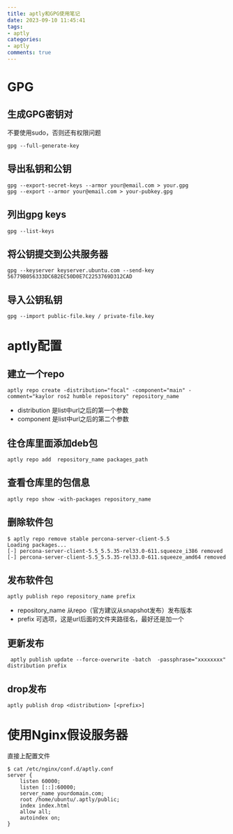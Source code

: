 ```yaml
---
title: aptly和GPG使用笔记
date: 2023-09-10 11:45:41
tags:
- aptly
categories:
- aptly
comments: true
---
```


# GPG

## 生成GPG密钥对
不要使用sudo，否则还有权限问题
```
gpg --full-generate-key
```

## 导出私钥和公钥
```
gpg --export-secret-keys --armor your@email.com > your.gpg
gpg --export --armor your@email.com > your-pubkey.gpg
```

## 列出gpg keys
```
gpg --list-keys 
```

## 将公钥提交到公共服务器
```
gpg --keyserver keyserver.ubuntu.com --send-key 56779B056333DC6B2EC50D0E7C2253769D312CAD
```

## 导入公钥私钥
```
gpg --import public-file.key / private-file.key
```


# aptly配置

## 建立一个repo

```
aptly repo create -distribution="focal" -component="main" -comment="kaylor ros2 humble repository" repository_name
```
- distribution 是list中url之后的第一个参数
- component 是list中url之后的第二个参数

## 往仓库里面添加deb包

```
aptly repo add  repository_name packages_path
```
## 查看仓库里的包信息

```
aptly repo show -with-packages repository_name
```
## 删除软件包
```
$ aptly repo remove stable percona-server-client-5.5
Loading packages...
[-] percona-server-client-5.5_5.5.35-rel33.0-611.squeeze_i386 removed
[-] percona-server-client-5.5_5.5.35-rel33.0-611.squeeze_amd64 removed
```

## 发布软件包

```
aptly publish repo repository_name prefix
```
- repository_name 从repo（官方建议从snapshot发布）发布版本
- prefix 可选项，这是url后面的文件夹路径名，最好还是加一个
  
## 更新发布

```
 aptly publish update --force-overwrite -batch  -passphrase="xxxxxxxx" distribution prefix
```

## drop发布

```
aptly publish drop <distribution> [<prefix>]
```

# 使用Nginx假设服务器

直接上配置文件

```
$ cat /etc/nginx/conf.d/aptly.conf
server {
    listen 60000;
    listen [::]:60000;
    server_name yourdomain.com;
    root /home/ubuntu/.aptly/public;
    index index.html
    allow all;
    autoindex on;
}
```